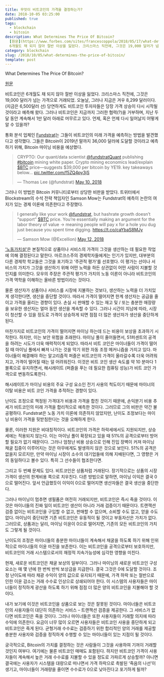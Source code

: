 ```yaml
---
title: 무엇이 비트코인의 가격을 결정하는가?
date: 2018-10-05 03:25:00
published: true
tags:
  - blockchain
  - bitcoin
description: What Determines The Price Of Bitcoin?
  [원문](https://www.forbes.com/sites/francescoppola/2018/05/17/what-determines-the-price-of-bitcoin)  비트코인은
  6개월도 채 되지 않아 절반 이상을 잃었다. 크리스마스 직전에, 그것은 19,000 달러가 넘는 가격...
category: blockchain
slug: /2018/10/05/what-determines-the-price-of-bitcoin/
template: post
---
```

What Determines The Price Of Bitcoin?

[원문](https://www.forbes.com/sites/francescoppola/2018/05/17/what-determines-the-price-of-bitcoin)

비트코인은 6개월도 채 되지 않아 절반 이상을 잃었다. 크리스마스 직전에, 그것은 19,000 달러가 넘는 가격으로 거래되었. 오늘날, 그러나 지금은 겨우 8,299 달러이다. (지금은 6,500달러 선) 당연하게도 비트코인 투자자들은 당장 가격 상승이 다시 시작될 것이라고 예측해 왔다. 그러나 비트코인은 지금까지 그러한 협력(?)을 거부하며, 지난 두 달 동안 계속해서 1만 달러 아래로 머무르고 있다. 언제, 혹은 언제 다시 일어날지 어떻게 알 수 있을까?

통화 분석 업체인 [Fundstrat](https://www.fundstrat.com/)는 그들이 비트코인의 미래 가격을 예측하는 방법을 발견했다고 생각했다. 그들은 Bitcoin이 2019년 말까지 36,000 달러에 도달할 것이라고 예측하기 위해, Bitcoin 마이닝 비용을 예상했다.

<div class="jekyll-twitter-plugin"><blockquote class="twitter-tweet"><p lang="en" dir="ltr">CRYPTO: Our quant/data scientist <a href="https://twitter.com/fundstratQuant?ref_src=twsrc%5Etfw">@fundstratQuant</a> publishing <a href="https://twitter.com/hashtag/bitcoin?src=hash&amp;ref_src=twsrc%5Etfw">#bitcoin</a> mining white paper. Crypto mining economics lead/explain <a href="https://twitter.com/search?q=%24BTC&amp;src=ctag&amp;ref_src=twsrc%5Etfw">$BTC</a> price—suggests $39,000 per bitcoin by YE19. key takeaways below... <a href="https://t.co/f5ZQ4py3jS">pic.twitter.com/f5ZQ4py3jS</a></p>&mdash; Thomas Lee (@fundstrat) <a href="https://twitter.com/fundstrat/status/994566148007055361?ref_src=twsrc%5Etfw">May 10, 2018</a></blockquote>
<script async="" src="https://platform.twitter.com/widgets.js" charset="utf-8"></script>
</div>

그러나 이 방법은 Bitcoin 커뮤니티로부터 상당한 비판을 받았다. 트위터에서 Blockstream의 수석 전략 책임자인 Samson Mow는 Fundstrat의 예측이 논란의 여지가 있는 경제 이론에 의존한다고 주장했다.

<div class="jekyll-twitter-plugin"><blockquote class="twitter-tweet"><p lang="en" dir="ltr">I generally like your work <a href="https://twitter.com/fundstrat?ref_src=twsrc%5Etfw">@fundstrat</a>, but hashrate growth doesn’t “support” <a href="https://twitter.com/search?q=%24BTC&amp;src=ctag&amp;ref_src=twsrc%5Etfw">$BTC</a> price. You’re essentially making an argument for the labor theory of value -&gt; meaning people will pay x for a hole you dug just because you spent time digging. <a href="https://t.co/caYbaS8MJy">https://t.co/caYbaS8MJy</a></p>&mdash; Samson Mow (@Excellion) <a href="https://twitter.com/Excellion/status/995178042443141120?ref_src=twsrc%5Etfw">May 12, 2018</a></blockquote>
<script async="" src="https://platform.twitter.com/widgets.js" charset="utf-8"></script>
</div>

[‘노동가치설’](https://terms.naver.com/entry.nhn?docId=1076599&cid=40942&categoryId=31846)은 본질적으로 상품이나 서비스의 가격이 그것을 생산하는 데 필요한 작업에 의해 결정된다고 말한다. 마르크스주의 경제학자들에게는 인기가 있지만, 대부분의 다른 경제학 학교들은 그것을 포기하고 ‘주관적 평가’를 선호했다. 이 평가는 선이나 서비스의 가치가 그것을 생산하기 위해 어떤 노력을 하든 상관없이 어떤 사람이 지불할 것인지를 의미한다. 모우의 주장은 주관적 평가가 가치의 노동 이론이 아니라 비트코인의 가격 역학을 이해하는 올바른 방법이라는 것이다.

물론 생산자가 상품이나 서비스를 시장에 지불하는 것보다, 생산하는 노력을 더 가치있게 생각한다면, 생산을 중단할 것이다. 따라서 가격이 떨어지면 한계 생산자는 공급을 줄이고 가격을 올리는 경향이 있다. 손실 시 판매할 수 있는 재고 및 / 또는 충분한 매장량을 보유한 생산자는 얼마 동안 생산을 계속할 수 있다. 그러나 시간이 지남에 따라, 시장이 청산할 수 있을 정도로 가격이 상승하게 되면 점점 더 많은 생산자가 생산을 중단하게 된다.

마찬가지로 비트코인의 가격이 떨어지면 마이닝 하는데 드는 비용이 보상을 초과하기 시작한다. 하지만, 이는 보안 위험을 초래한다. 마이닝 풀이 줄어들면서, 51퍼센트의 공격을 하려는 시도가 더욱 매력적이게 되었다. 따라서 비트 코인은 마이너들이 가격이 떨어질 때 마이닝 풀에서 빠져 나가는 것을 막기 위한 자동 조정 메커니즘을 가지고 있다. 마이너들이 해결해야 하는 알고리즘적 퍼즐은 비트코인의 가격이 올라갈수록 더욱 어려워지고, 가격이 떨어질 때는 덜 어려워진다. 이것은 비트 코인 생산 속도를 약 10 분마다 1 블록으로 유지하면서, 해시레이트 (퍼즐을 푸는 데 필요한 컴퓨팅 성능)가 비트 코인 가격으로 변동하도록한다.

해시레이트가 마이닝 비용의 주요 구성 요소인 전기 사용의 척도이기 때문에 마이너의 이탈 비용은 비트 코인 가격을 추적하는 경향이 있다. 

난이도 조정으로 책정된 가격대가 비용과 가격을 합친 것이기 때문에, 손익분기 비용 추세가 비트코인의 미래 가격을 합리적으로 예측한 것이다. 그러므로 그의 비판은 약간 불공평하다. Fundstrat은 노동 가치 이론에 의존하지 않았지만, 난이도 조정보다는 마이닝 비용이 가격을 뒷받침한다는 것을 오해하게 한다.

물론, 이러한 지원은 비대칭적이다. 비트코인의 가격은 하락세에서도 지원되지만, 상승세에는 적용되지 않는다. 이는 마이닝 풀이 확장되고 있을 때 51%의 공격으로부터 방어할 필요가 없기 때문이다. 그러나 엄청난 비용 상승으로 인해 진입 장벽이 커져 마이닝 채굴 집중이 이루어지는 것은 아무에게도 발생하지 않은 것으로 보인다. 51%의 공격은 없을지 모르지만, 만약 마이닝 시장이 소수의 대기업들에 의해 지배된다면, 그 영향은 거의 동일하다고 볼수 있다. 특히 그 선수들이 협조한다면.

그리고 두 번째 문제도 있다. 비트코인은 상품처럼 거래된다. 장기적으로는 상품의 시장가격이 생산의 한계비용 쪽으로 치우친다. 다른 방법으로 말하면, 마이닝 이익은 결국 0으로 떨어진다. 앞서 언급했듯이 이익이 0으로 떨어지면 생산자들은 결국 생산을 중단한다.

그러나 마이닝이 멈추면 생필품은 여전히 거래되지만, 비트코인은 즉시 죽을 것이다. 이것은 마이너들의 진짜 일이 비트코인 생산이 아니라 거래 검증이기 때문이다. 트랜잭션 검증 없이는 비트코인을 구입할 수 없고, 판매할 수 없으며, 소비할 수도 없고, 얻을 수도 없다. 마이닝이 중단되면 기존 비트코인은 유동적이 될 것이고 부동자산은 가치가 없다. 그러므로, 상품과는 달리, 마이닝 이윤이 0으로 떨어지면, 기존의 모든 비트코인의 가치도 그렇게 될 것이다.

난이도의 조정은 마이너들의 충분한 마이너들이 계속해서 채굴을 하도록 하기 위해 인위적으로 마이너들의 이윤 마진을 보존한다. 이는 비트코인을 공격으로부터 보호하지만, 비트코인의 거래 시스템으로서의 재정적 지속가능성에 심각한 영향을 미친다.

현재, 새로운 비트코인은 채굴 보상의 일부이다. 그러나 마이닝의 새로운 비트코인 구성요소는 매 몇 년에 한 번씩 반씩 보상금을 지급한다. 결국 그것은 0에 도달할 것이다. 조정 난이도에 따라 채광 수익이 양의 값으로 유지되기 때문에, 가격 하락 또는 절반으로 인한 이윤 감소는 거래 수수료 인상으로 상쇄되어야 한다. 이 시스템의 사용자들은 마이너들이 정직하게 광산을 하도록 하기 위해 점점 더 많은 양의 비트코인을 지불해야 할 것이다.

내가 보기에 이것은 비트코인을 상품으로 보는 것은 잘못된 것이다. 마이너들은 비트코인의 사용자들이 대단히 의존하는 서비스 – 트랜잭션 검증을 제공한다. 그 서비스가 없다면 비트코인은 죽을 것이다. 그러나 마이너들은 또한 사용자들이 거래할 의지에 따라 수익에 의존한다. 요금이 너무 많이 오르면 사용자들은 비트코인 사용을 중단하게 되고 비트코인은 죽게 된다. 균형거래 수수료는 검증하기 위한 합리적인 양의 거래를 제공할 충분한 사용자와 검증을 정직하게 수행할 수 있는 마이너들이 있는 지점이 될 것이다.

궁극적으로, Bitcoin의 가치를 결정하는 것은 사람들이 그것을 사용하여 기꺼이 거래할 것인지 여부다. 여기에는 물론 비트코인 매매도 포함된다. 하지만 비트코인 가격이 사용자들이 계속해서 높은 거래 수수료를 지불할 수 있을 정도로 가파르게 상승할까? 아니면 결국에는 사용자가 시스템을 대량으로 떠나면서 가격 하락으로 촉발된 ‘죽음의 나선’이 생기고, 마이너들이 거래량을 줄이면 수수료가 0으로 낮아진다고 포기하게 될까?